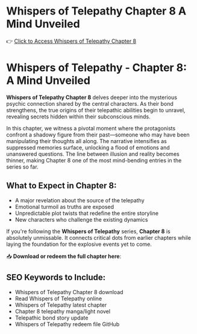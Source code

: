 # Whispers of Telepathy Chapter 8 A Mind Unveiled

👉 [Click to Access Whispers of Telepathy Chapter 8](https://t.acrsmartcam.com/371513/4152?bo=2779,2778,2777,2776,2775&popUnder=true&aff_sub5=SF_006OG000004lmDN)

# Whispers of Telepathy - Chapter 8: A Mind Unveiled

**Whispers of Telepathy Chapter 8** delves deeper into the mysterious psychic connection shared by the central characters. As their bond strengthens, the true origins of their telepathic abilities begin to unravel, revealing secrets hidden within their subconscious minds.

In this chapter, we witness a pivotal moment where the protagonists confront a shadowy figure from their past—someone who may have been manipulating their thoughts all along. The narrative intensifies as suppressed memories surface, unlocking a flood of emotions and unanswered questions. The line between illusion and reality becomes thinner, making Chapter 8 one of the most mind-bending entries in the series so far.

## What to Expect in Chapter 8:

* A major revelation about the source of the telepathy
* Emotional turmoil as truths are exposed
* Unpredictable plot twists that redefine the entire storyline
* New characters who challenge the existing dynamics

If you're following the **Whispers of Telepathy** series, **Chapter 8** is absolutely unmissable. It connects critical dots from earlier chapters while laying the foundation for the explosive events yet to come.

📥 **Download or redeem the full chapter here**:


## SEO Keywords to Include:

* Whispers of Telepathy Chapter 8 download
* Read Whispers of Telepathy online
* Whispers of Telepathy latest chapter
* Chapter 8 telepathy manga/light novel
* Telepathic bond story update
* Whispers of Telepathy redeem file GitHub

